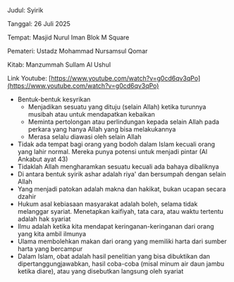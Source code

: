 Judul: Syirik

Tanggal: 26 Juli 2025

Tempat: Masjid Nurul Iman Blok M Square

Pemateri: Ustadz Mohammad Nursamsul Qomar

Kitab: Manzummah Sullam Al Ushul

Link Youtube: [https://www.youtube.com/watch?v=g0cd6qv3qPo](https://www.youtube.com/watch?v=g0cd6qv3qPo)

- Bentuk-bentuk kesyrikan
    - Menjadikan sesuatu yang dituju (selain Allah) ketika turunnya musibah
    atau untuk mendapatkan kebaikan
    - Meminta pertolongan atau perlindungan kepada selain Allah pada
    perkara yang hanya Allah yang bisa melakukannya
    - Merasa selalu diawasi oleh selain Allah
- Tidak ada tempat bagi orang yang bodoh dalam Islam kecuali
orang yang lahir normal. Mereka punya potensi untuk menjadi pintar (Al Ankabut ayat 43)
- Tidaklah Allah mengharamkan sesuatu kecuali ada bahaya dibaliknya
- Di antara bentuk syirik ashar adalah riya' dan bersumpah dengan
selain Allah
- Yang menjadi patokan adalah makna dan hakikat, bukan ucapan
secara dzahir
- Hukum asal kebiasaan masyarakat adalah boleh, selama tidak 
melanggar syariat. Menetapkan kaifiyah, tata cara, atau waktu
tertentu adalah hak syariat
- Ilmu adalah ketika kita mendapat keringanan-keringanan dari orang
yang kita ambil ilmunya
- Ulama membolehkan makan dari orang yang memiliki harta dari sumber
harta yang bercampur
- Dalam Islam, obat adalah hasil penelitian yang bisa dibuktikan
dan dipertanggungjawabkan, hasil coba-coba (misal minum air daun jambu
ketika diare), atau yang disebutkan langsung oleh syariat
